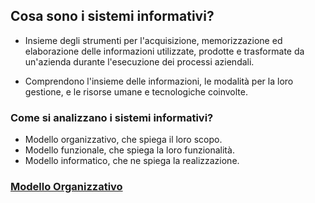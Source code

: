 ## Cosa sono i sistemi informativi?
- Insieme degli strumenti per l'acquisizione, memorizzazione ed elaborazione delle informazioni utilizzate, prodotte e trasformate da un'azienda durante l'esecuzione dei processi aziendali.

- Comprendono l'insieme delle informazioni, le modalità per la loro gestione, e le risorse umane e tecnologiche coinvolte.


### Come si analizzano i sistemi informativi?

- Modello organizzativo, che spiega il loro scopo.
- Modello funzionale, che spiega la loro funzionalità.
- Modello informatico, che ne spiega la realizzazione.

### [Modello Organizzativo](https://github.com/Gabri432/Sistemi_informativi/blob/master/capitolo_1/modello_organizzativo.md)